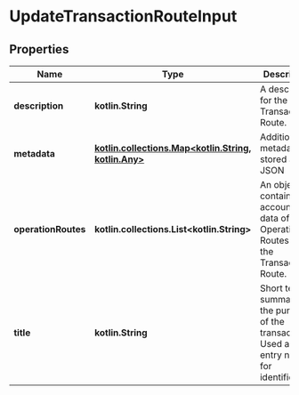 
# UpdateTransactionRouteInput

## Properties
| Name | Type | Description | Notes |
| ------------ | ------------- | ------------- | ------------- |
| **description** | **kotlin.String** | A description for the Transaction Route. |  [optional] |
| **metadata** | [**kotlin.collections.Map&lt;kotlin.String, kotlin.Any&gt;**](kotlin.Any.md) | Additional metadata stored as JSON |  [optional] |
| **operationRoutes** | **kotlin.collections.List&lt;kotlin.String&gt;** | An object containing accounting data of Operation Routes from the Transaction Route. |  [optional] |
| **title** | **kotlin.String** | Short text summarizing the purpose of the transaction. Used as an entry note for identification. |  [optional] |



